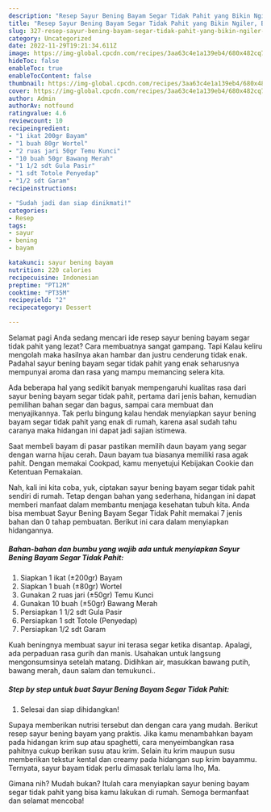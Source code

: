 ```yaml
---
description: "Resep Sayur Bening Bayam Segar Tidak Pahit yang Bikin Ngiler, Buat Buka Puasa Bikin Ngiler"
title: "Resep Sayur Bening Bayam Segar Tidak Pahit yang Bikin Ngiler, Buat Buka Puasa Bikin Ngiler"
slug: 327-resep-sayur-bening-bayam-segar-tidak-pahit-yang-bikin-ngiler-buat-buka-puasa-bikin-ngiler
category: Uncategorized
date: 2022-11-29T19:21:34.611Z
image: https://img-global.cpcdn.com/recipes/3aa63c4e1a139eb4/680x482cq70/sayur-bening-bayam-segar-tidak-pahit-foto-resep-utama.jpg
hideToc: false
enableToc: true
enableTocContent: false
thumbnail: https://img-global.cpcdn.com/recipes/3aa63c4e1a139eb4/680x482cq70/sayur-bening-bayam-segar-tidak-pahit-foto-resep-utama.jpg
cover: https://img-global.cpcdn.com/recipes/3aa63c4e1a139eb4/680x482cq70/sayur-bening-bayam-segar-tidak-pahit-foto-resep-utama.jpg
author: Admin
authorAv: notfound
ratingvalue: 4.6
reviewcount: 10
recipeingredient:
- "1 ikat 200gr Bayam"
- "1 buah 80gr Wortel"
- "2 ruas jari 50gr Temu Kunci"
- "10 buah 50gr Bawang Merah"
- "1 1/2 sdt Gula Pasir"
- "1 sdt Totole Penyedap"
- "1/2 sdt Garam"
recipeinstructions:

- "Sudah jadi dan siap dinikmati!"
categories:
- Resep
tags:
- sayur
- bening
- bayam

katakunci: sayur bening bayam 
nutrition: 220 calories
recipecuisine: Indonesian
preptime: "PT12M"
cooktime: "PT35M"
recipeyield: "2"
recipecategory: Dessert

---
```



Selamat pagi Anda sedang mencari ide resep sayur bening bayam segar tidak pahit yang lezat? Cara membuatnya sangat gampang. Tapi Kalau keliru mengolah maka hasilnya akan hambar dan justru cenderung tidak enak. Padahal sayur bening bayam segar tidak pahit yang enak seharusnya mempunyai aroma dan rasa yang mampu memancing selera kita.


Ada beberapa hal yang sedikit banyak mempengaruhi kualitas rasa dari sayur bening bayam segar tidak pahit, pertama dari jenis bahan, kemudian pemilihan bahan segar dan bagus, sampai cara membuat dan menyajikannya. Tak perlu bingung kalau hendak menyiapkan sayur bening bayam segar tidak pahit yang enak di rumah, karena asal sudah tahu caranya maka hidangan ini dapat jadi sajian istimewa.

Saat membeli bayam di pasar pastikan memilih daun bayam yang segar dengan warna hijau cerah. Daun bayam tua biasanya memiliki rasa agak pahit. Dengan memakai Cookpad, kamu menyetujui Kebijakan Cookie dan Ketentuan Pemakaian.


Nah, kali ini kita coba, yuk, ciptakan sayur bening bayam segar tidak pahit sendiri di rumah. Tetap dengan bahan yang sederhana, hidangan ini dapat memberi manfaat dalam membantu menjaga kesehatan tubuh kita. Anda bisa membuat Sayur Bening Bayam Segar Tidak Pahit memakai 7 jenis bahan dan 0 tahap pembuatan. Berikut ini cara dalam menyiapkan hidangannya.

<!--inarticleads1-->

##### Bahan-bahan dan bumbu yang wajib ada untuk menyiapkan Sayur Bening Bayam Segar Tidak Pahit:

1. Siapkan 1 ikat (±200gr) Bayam
1. Siapkan 1 buah (±80gr) Wortel
1. Gunakan 2 ruas jari (±50gr) Temu Kunci
1. Gunakan 10 buah (±50gr) Bawang Merah
1. Persiapkan 1 1/2 sdt Gula Pasir
1. Persiapkan 1 sdt Totole (Penyedap)
1. Persiapkan 1/2 sdt Garam


Kuah beningnya membuat sayur ini terasa segar ketika disantap. Apalagi, ada perpaduan rasa gurih dan manis. Usahakan untuk langsung mengonsumsinya setelah matang. Didihkan air, masukkan bawang putih, bawang merah, daun salam dan temukunci.. 

<!--inarticleads2-->

##### Step by step untuk buat Sayur Bening Bayam Segar Tidak Pahit:


1. Selesai dan siap dihidangkan!

Supaya memberikan nutrisi tersebut dan dengan cara yang mudah. Berikut resep sayur bening bayam yang praktis. Jika kamu menambahkan bayam pada hidangan krim sup atau spaghetti, cara menyeimbangkan rasa pahitnya cukup berikan susu atau krim. Selain itu krim maupun susu memberikan tekstur kental dan creamy pada hidangan sup krim bayammu. Ternyata, sayur bayam tidak perlu dimasak terlalu lama lho, Ma. 

Gimana nih? Mudah bukan? Itulah cara menyiapkan sayur bening bayam segar tidak pahit yang bisa kamu lakukan di rumah. Semoga bermanfaat dan selamat mencoba!
